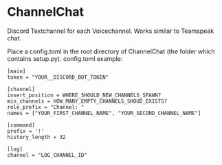 # ChannelChat
Discord Textchannel for each Voicechannel. Works similar to Teamspeak chat.

Place a config.toml in the root directory of ChannelChat (the folder which contains setup.py).
config.toml example:
```
[main]
token = "YOUR__DISCORD_BOT_TOKEN"

[channel]
insert_position = WHERE_SHOULD_NEW_CHANNELS_SPAWN?
min_channels = HOW_MANY_EMPTY_CHANNELS_SHOUD_EXISTS?
role_prefix = "Channel: "
names = ["YOUR_FIRST_CHANNEL_NAME", "YOUR_SECOND_CHANNEL_NAME"]

[command]
prefix = '!'
history_length = 32

[log]
channel = "LOG_CHANNEL_ID"
```
